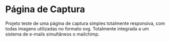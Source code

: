 # Página de Captura 
 Projeto teste de uma página de captura simples totalmente responsiva, com todas imagens utilizadas no formato svg.
 Totalmente integrada a um sistema de e-mails simultâneos o mailchimp.